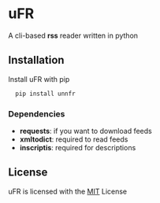 # uFR 

A cli-based **rss** reader written in python




## Installation

Install uFR with pip

```bash
  pip install unnfr
```

### Dependencies

- **requests**: if you want to download feeds
- **xmltodict**: required to read feeds
- **inscriptis**: required for descriptions

## License

uFR is licensed with the [MIT](https://choosealicense.com/licenses/mit/) License



